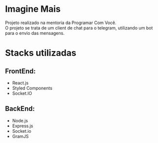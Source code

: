 # Imagine Mais 
Projeto realizado na mentoria da Programar Com Você. <br>
O projeto se trata de um client de chat para o telegram, utilizando um bot para o envio das mensagens.
# Stacks utilizadas
## FrontEnd:

 - React.js
 - Styled Components
 - Socket.IO
 
 ## BackEnd:
 - Node.js
 - Express.js
 - Socket.io
 - GramJS
